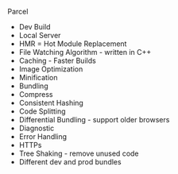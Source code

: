 Parcel
 - Dev Build
 - Local Server
 - HMR = Hot Module Replacement
 - File Watching Algorithm - written in C++
 - Caching - Faster Builds
 - Image Optimization
 - Minification
 - Bundling
 - Compress
 - Consistent Hashing
 - Code Splitting
 - Differential Bundling - support older browsers
 - Diagnostic
 - Error Handling
 - HTTPs
 - Tree Shaking - remove unused code
 - Different dev and prod bundles
